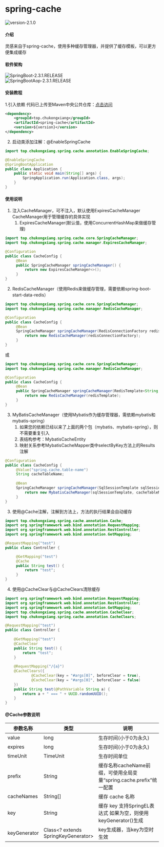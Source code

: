 # spring-cache
![version-2.1.0](https://img.shields.io/badge/version-2.0.2-blue)
#### 介绍
灵感来自于spring-cache，使用多种缓存管理器，并提供了缓存模板，可以更方便集成缓存

#### 软件架构
![SpringBoot-2.3.1.RELEASE](https://img.shields.io/badge/SpringBoot-2.3.1.RELEASE-green)  
![SpringBootAop-2.3.1.RELEASE](https://img.shields.io/badge/SpringBootAop-2.3.1.RELEASE-red)

#### 安装教程
1.引入依赖
代码已上传至Maven中央公共仓库：[点击访问](https://repo1.maven.org/maven2/top/chukongxiang/spring-cache/)

```xml
<dependency>
	<groupId>top.chukongxiang</groupId>
	<artifactId>spring-cache</artifactId>
	<version>${version}</version>
</dependency>
```

2. 启动类添加注解：@EnableSpringCache

```java
import top.chukongxiang.spring.cache.annotation.EnableSpringCache;

@EnableSpringCache
@SpringBootApplication
public class Application {
	public static void main(String[] args) {
		SpringApplication.run(Application.class, args);
	}
}
```

#### 使用说明

1. 注入CacheManager，可不注入，默认使用ExpiresCacheManager  
   CacheManager用于管理缓存的具体实现
   1. ExpiresCacheManager(默认值，使用ConcurrentHashMap来做缓存管理)

```java
import top.chukongxiang.spring.cache.core.SpringCacheManager;
import top.chukongxiang.spring.cache.manager.ExpiresCacheManager;

@Configuration
public class CacheConfig {
     @Bean
     public SpringCacheManager springCacheManager() {
         return new ExpiresCacheManager<>();
     }
}
```

   2. RedisCacheManager（使用Redis来做缓存管理，需要依赖spring-boot-start-data-redis）

```java
import top.chukongxiang.spring.cache.core.SpringCacheManager;
import top.chukongxiang.spring.cache.manager.RedisCacheManager;    

@Configuration
public class CacheConfig {
     @Bean
     SpringCacheManager springCacheManager(RedisConnectionFactory redisConnectionFactory) {
         return new RedisCacheManager(redisConnectionFactory);
     }
}
  ```
   
   或

```java
import top.chukongxiang.spring.cache.core.SpringCacheManager;
import top.chukongxiang.spring.cache.manager.RedisCacheManager;    

@Configuration
public class CacheConfig {
     @Bean
     public SpringCacheManager springCacheManager(RedisTemplate<String, Object> redisTemplate) {
         return new RedisCacheManager(redisTemplate);
     }
}
```
   
   3. MyBatisCacheManager（使用Mybatis作为缓存管理器，需依赖mybatis和mybatis-spring）
      1. 如果您的依赖已经以来了上面的两个包（mybatis、mybatis-spring），则不需要重复引入 
      2. 表结构参考：MybatisCacheEntity 
      3. 映射关系参考MybatisCacheMapper类中selectByKey方法上的Results注解

```java
@Configuration
public class CacheConfig {
     @Value("spring.cache.table-name")
     String cacheTableName;
     
     @Bean
     SpringCacheManager springCacheManager(SqlSessionTemplate sqlSessionTemplate) {
         return new MybatisCacheManager(sqlSessionTemplate, cacheTableName);
     }
}
```

3. 使用@Cache注解，注解到方法上，方法的执行结果会自动缓存
```java
import top.chukongxiang.spring.cache.annotation.Cache;
import org.springframework.web.bind.annotation.RequestMapping;
import org.springframework.web.bind.annotation.RestController;
import org.springframework.web.bind.annotation.GetMapping;

@RequestMapping("test")
public class Controller {

     @GetMapping("test")
     @Cache
     public String test() {
         return "test";
     }
}
```
4. 使用@CacheClear与@CacheClears清除缓存
```java
import org.springframework.web.bind.annotation.RequestMapping;
import org.springframework.web.bind.annotation.RestController;
import org.springframework.web.bind.annotation.GetMapping;
import top.chukongxiang.spring.cache.annotation.CacheClear;
import top.chukongxiang.spring.cache.annotation.CacheClears;

@RequestMapping("test")
public class Controller { 
    
    @GetMapping("test")
    @CacheClear 
    public String test() {
        return "test";
    }
    
    @RequestMapping("/{a}")
    @CacheClears({
            @CacheClear(key = "#args[0]", beforeClear = true),
            @CacheClear(key = "#args[0]", beforeClear = false)
    })
    public String test(@PathVariable String a) {
        return a + " === " + UUID.randomUUID();
    }
}
```


#### @Cache参数说明

| 参数名称      | 类型                                 | 说明                                                | 默认值                             |
|--------------|-------------------------------------|---------------------------------------------------|---------------------------------|
| value        | long                                | 生存时间(小于0为永久)                                      | 0                               |
| expires      | long                                | 生存时间(小于0为永久)                                      | 0                               |
| timeUnit     | TimeUnit                            | 生存时间单位                                            | TimeUnit.MILLISECONDS（毫秒）       |
| prefix       | String                              | 缓存名称cacheName前缀，可使用全局变量“spring.cache.prefix”统一配置  | 空串                              |
| cacheNames   | String[]                            | 缓存 cache 名称                                       | [前缀:]类名:方法名                     |
| key          | String                              | 缓存 key 支持SpringEL表达式 如果为空，则使用keyGenerator()生成     | 空串                              |
| keyGenerator | Class<? extends SpringKeyGenerator> | key生成器，当key为空时生效                                  | DefaultSpringKeyGenerator.class |
